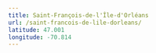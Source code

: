```yaml
---
title: Saint-François-de-l'Île-d'Orléans
url: /saint-francois-de-lile-dorleans/
latitude: 47.001
longitude: -70.814
---
```

